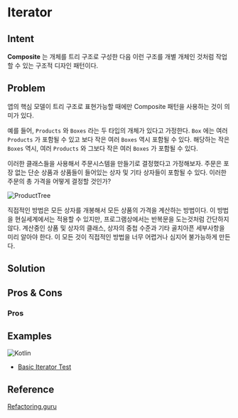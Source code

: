 # Iterator 
## Intent
**Composite** 는 개체를 트리 구조로 구성한 다음 이런 구조를 개별 개체인 것처럼 작업할 수 있는 구조적 디자인 패턴이다.

## Problem
앱의 핵심 모델이 트리 구조로 표현가능할 때에만 Composite 패턴을 사용하는 것이 의미가 있다.

예를 들어, `Products` 와 `Boxes` 라는 두 타입의 개체가 있다고 가정한다. `Box` 에는 여러 `Products` 가 포함될 수 있고 보다 작은 여러 `Boxes` 역시 포함될 수 있다. 해당하는 작은 `Boxes` 역시, 여러 `Products` 와 그보다 작은 여러 `Boxes` 가 포함될 수 있다.

이러한 클래스들을 사용해서 주문시스템을 만들기로 결정했다고 가정해보자. 주문은 포장 없는 단순 상품과  상품들이 들어있는 상자 및 기타 상자들이 포함될 수 있다. 이러한 주문의 총 가격을 어떻게 결정할 것인가?

![ProductTree](https://refactoring.guru/images/patterns/diagrams/composite/problem-en-2x.png)

직접적인 방법은 모든 상자를 개봉해서 모든 상품의 가격을 계산하는 방법이다. 이 방법을 현실세계에서는 적용할 수 있지만, 프로그램상에서는 반복문을 도는것처럼 간단하지 않다. 계산중인 상품 및 상자의 클래스, 상자의 중첩 수준과 기타 골치아픈 세부사항을 미리 알아야 한다. 이 모든 것이 직접적인 방법을 너무 어렵거나 심지어 불가능하게 만든다.

## Solution

## Pros & Cons
### Pros

## Examples

![Kotlin](https://img.shields.io/badge/kotlin-%230095D5.svg?style=for-the-badge&logo=kotlin&logoColor=white)
* [Basic Iterator Test](./examples/kotlin/src/test/kotlin/CartIteratorTests.kt)


## Reference
[Refactoring.guru](https://refactoring.guru/design-patterns/composite)